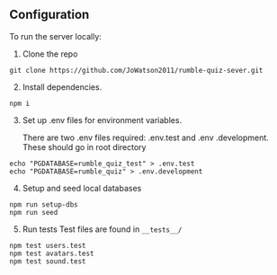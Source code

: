 ## Configuration

To run the server locally:

1. Clone the repo

```
git clone https://github.com/JoWatson2011/rumble-quiz-sever.git
```

2. Install dependencies.

```
npm i
```

3. Set up .env files for environment variables.

   There are two .env files required: .env.test and .env .development. These
   should go in root directory

```
echo "PGDATABASE=rumble_quiz_test" > .env.test
echo "PGDATABASE=rumble_quiz" > .env.development
```

4. Setup and seed local databases

```
npm run setup-dbs
npm run seed
```

5. Run tests Test files are found in `__tests__/`

```
npm test users.test
npm test avatars.test
npm test sound.test
```
